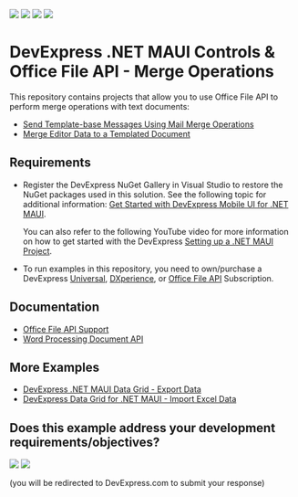 <!-- default badges list -->
![](https://img.shields.io/endpoint?url=https://codecentral.devexpress.com/api/v1/VersionRange/621277459/24.1.3%2B)
[![](https://img.shields.io/badge/Open_in_DevExpress_Support_Center-FF7200?style=flat-square&logo=DevExpress&logoColor=white)](https://supportcenter.devexpress.com/ticket/details/T1157166)
[![](https://img.shields.io/badge/📖_How_to_use_DevExpress_Examples-e9f6fc?style=flat-square)](https://docs.devexpress.com/GeneralInformation/403183)
[![](https://img.shields.io/badge/💬_Leave_Feedback-feecdd?style=flat-square)](#does-this-example-address-your-development-requirementsobjectives)
<!-- default badges end -->

# DevExpress .NET MAUI Controls & Office File API - Merge Operations

This repository contains projects that allow you to use Office File API to perform merge operations with text documents:

* [Send Template-base Messages Using Mail Merge Operations](/CS/mail-merge/)
* [Merge Editor Data to a Templated Document](/CS/editor-data-merge/)


## Requirements

* Register the DevExpress NuGet Gallery in Visual Studio to restore the NuGet packages used in this solution. See the following topic for additional information: [Get Started with DevExpress Mobile UI for .NET MAUI](https://docs.devexpress.com/MAUI/403249/get-started).

    You can also refer to the following YouTube video for more information on how to get started with the DevExpress [Setting up a .NET MAUI Project](https://www.youtube.com/watch?v=juJvl5UicIQ).

* To run examples in this repository, you need to own/purchase a DevExpress [Universal](https://www.devexpress.com/subscriptions/universal.xml), [DXperience](https://www.devexpress.com/subscriptions/dxperience.xml), or [Office File API](https://www.devexpress.com/products/net/office-file-api/) Subscription.


## Documentation

* [Office File API Support](https://docs.devexpress.com/MAUI/404434/office-file-api-support)
* [Word Processing Document API](https://docs.devexpress.com/OfficeFileAPI/17488/word-processing-document-api)


## More Examples

* [DevExpress .NET MAUI Data Grid - Export Data](https://github.com/DevExpress-Examples/maui-data-grid/tree/HEAD/CS/ExportGridData)
* [DevExpress Data Grid for .NET MAUI - Import Excel Data](https://github.com/DevExpress-Examples/maui-data-grid/tree/HEAD/CS/ImportExcelData)


<!-- feedback -->
## Does this example address your development requirements/objectives?

[<img src="https://www.devexpress.com/support/examples/i/yes-button.svg"/>](https://www.devexpress.com/support/examples/survey.xml?utm_source=github&utm_campaign=maui-mail-merge&~~~was_helpful=yes) [<img src="https://www.devexpress.com/support/examples/i/no-button.svg"/>](https://www.devexpress.com/support/examples/survey.xml?utm_source=github&utm_campaign=maui-mail-merge&~~~was_helpful=no)

(you will be redirected to DevExpress.com to submit your response)
<!-- feedback end -->
